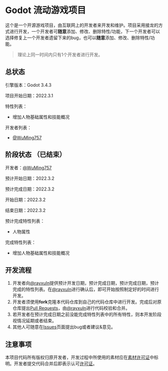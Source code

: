 # Godot 流动游戏项目

这个是一个开源游戏项目，由互联网上的开发者来开发和维护。项目采用接龙的方式进行开发，一个开发者可**随意**添加、修改、删除特性/功能，下一个开发者可以选择修复上一个开发者遗留下来的bug，也可以**随意**添加、修改、删除特性/功能。

> 理论上同一时间内只有1个开发者进行开发。

## 总状态

引擎版本：Godot 3.4.3

项目开始日期：2022.3.1

特性列表：

- 增加人物基础属性和技能概况

开发者列表：

- [@WuMing757](https://github.com/WuMing757)

## 阶段状态 （已结束）

开发者：[@WuMing757](https://github.com/WuMing757)

预计开始日期：2022.3.2

预计完成日期：2022.3.2

开始日期：2022.3.2

结束日期：2022.3.2

预计完成特性列表：

- 人物属性

完成特性列表：

- 增加人物基础属性和技能概况

## 开发流程

1. 开发者向[@rayxuln](https://github.com/rayxuln)提供预计开发日期，预计完成日期，预计完成日期，预计完成的特性列表。在[@rayxuln](https://github.com/rayxuln)进行确认后，即可开始按照制定好的时间进行开发。
2. 开发者须使用**fork**克隆本代码仓库到自己的代码仓库中进行开发。完成后对原仓库提出[Pull Requests](https://github.com/rayxuln/Godot-Game-Project-By-Devs-On-The-Internet/pulls)，由[@rayxuln](https://github.com/rayxuln)进行代码校验和合并。
3. 若开发者在预计完成日期之前没能完成特性列表中的所有特性，则本开发阶段视情况延期或者结束。
4. 其他人可随意在[Issues](https://github.com/rayxuln/Godot-Game-Project-By-Devs-On-The-Internet/issues)页面提出bug或者建议&意见。

## 注意事项

本项目代码所有版权归原开发者，开发过程中所使用的素材应在[素材许可证](./project_management/assets_licenses.txt)中标明。开发者提交代码合并后即表示认可[许可证](./LICENSE)。